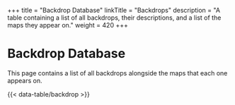 +++
title = "Backdrop Database"
linkTitle = "Backdrops"
description = "A table containing a list of all backdrops, their descriptions, and a list of the maps they appear on."
weight = 420
+++

# Backdrop Database

This page contains a list of all backdrops alongside the maps that each one appears on.

{{< data-table/backdrop >}}
